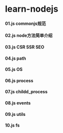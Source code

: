 # learn-nodejs

#### 01.js commonjs规范
#### 02.js node方法简单介绍
#### 03.js CSR SSR SEO
#### 04.js path
#### 05.js OS
#### 06.js process
#### 07.js childd_process
#### 08.js events
#### 09.js utils
#### 10.js fs